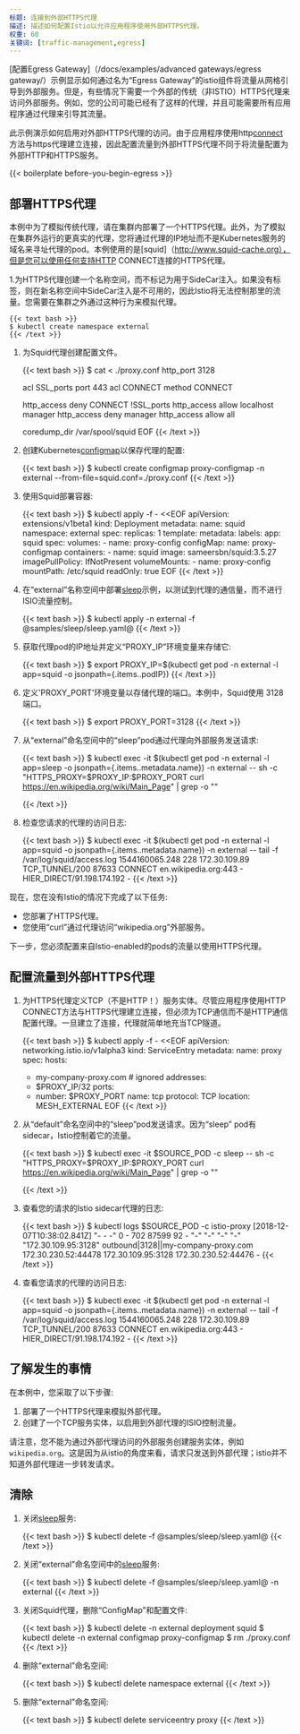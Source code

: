 ```yaml
---
标题: 连接到外部HTTPS代理
描述: 描述如何配置Istio以允许应用程序使用外部HTTPS代理。
权重: 60
关键词: [traffic-management,egress]
---
```

[配置Egress Gateway]（/docs/examples/advanced gateways/egress gateway/）示例显示如何通过名为“Egress Gateway”的istio组件将流量从网格引导到外部服务。但是，有些情况下需要一个外部的传统（非ISTIO）HTTPS代理来访问外部服务。例如，您的公司可能已经有了这样的代理，并且可能需要所有应用程序通过代理来引导其流量。

此示例演示如何启用对外部HTTPS代理的访问。由于应用程序使用http[connect](https://tools.ietf.org/html/rfc7231#section-4.3.6)方法与https代理建立连接，因此配置流量到外部HTTPS代理不同于将流量配置为外部HTTP和HTTPS服务。

{{< boilerplate before-you-begin-egress >}}

## 部署HTTPS代理

本例中为了模拟传统代理，请在集群内部署了一个HTTPS代理。此外，为了模拟在集群外运行的更真实的代理，您将通过代理的IP地址而不是Kubernetes服务的域名来寻址代理的pod。本例使用的是[squid]（http://www.squid-cache.org），但是您可以使用任何支持HTTP CONNECT连接的HTTPS代理。

1.为HTTPS代理创建一个名称空间，而不标记为用于SideCar注入。如果没有标签，则在新名称空间中SideCar注入是不可用的，因此Istio将无法控制那里的流量。您需要在集群之外通过这种行为来模拟代理。

    {{< text bash >}}
    $ kubectl create namespace external
    {{< /text >}}

1.  为Squid代理创建配置文件。

    {{< text bash >}}
    $ cat <<EOF > ./proxy.conf
    http_port 3128

    acl SSL_ports port 443
    acl CONNECT method CONNECT

    http_access deny CONNECT !SSL_ports
    http_access allow localhost manager
    http_access deny manager
    http_access allow all

    coredump_dir /var/spool/squid
    EOF
    {{< /text >}}

1.  创建Kubernetes[configmap](https://kubernetes.io/docs/tasks/configure-pod-ontainer/configure-pod-configmap/)以保存代理的配置:

    {{< text bash >}}
    $ kubectl create configmap proxy-configmap -n external --from-file=squid.conf=./proxy.conf
    {{< /text >}}

1.  使用Squid部署容器:

    {{< text bash >}}
    $ kubectl apply -f - <<EOF
    apiVersion: extensions/v1beta1
    kind: Deployment
    metadata:
      name: squid
      namespace: external
    spec:
      replicas: 1
      template:
        metadata:
          labels:
            app: squid
        spec:
          volumes:
          - name: proxy-config
            configMap:
              name: proxy-configmap
          containers:
          - name: squid
            image: sameersbn/squid:3.5.27
            imagePullPolicy: IfNotPresent
            volumeMounts:
            - name: proxy-config
              mountPath: /etc/squid
              readOnly: true
    EOF
    {{< /text >}}

1.  在“external”名称空间中部署[sleep]({{<github_tree>}}/samples/sleep)示例，以测试到代理的通信量，而不进行ISIO流量控制。

    {{< text bash >}}
    $ kubectl apply -n external -f @samples/sleep/sleep.yaml@
    {{< /text >}}

1.  获取代理pod的IP地址并定义“PROXY_IP”环境变量来存储它:

    {{< text bash >}}
    $ export PROXY_IP=$(kubectl get pod -n external -l app=squid -o jsonpath={.items..podIP})
    {{< /text >}}

1.  定义'PROXY_PORT'环境变量以存储代理的端口。本例中，Squid使用 3128 端口。

    {{< text bash >}}
    $ export PROXY_PORT=3128
    {{< /text >}}

1.  从“external”命名空间中的“sleep”pod通过代理向外部服务发送请求:

    {{< text bash >}}
    $ kubectl exec -it $(kubectl get pod -n external -l app=sleep -o jsonpath={.items..metadata.name}) -n external -- sh -c "HTTPS_PROXY=$PROXY_IP:$PROXY_PORT curl https://en.wikipedia.org/wiki/Main_Page" | grep -o "<title>.*</title>"
    <title>Wikipedia, the free encyclopedia</title>
    {{< /text >}}

1.  检查您请求的代理的访问日志:

    {{< text bash >}}
    $ kubectl exec -it $(kubectl get pod -n external -l app=squid -o jsonpath={.items..metadata.name}) -n external -- tail -f /var/log/squid/access.log
    1544160065.248    228 172.30.109.89 TCP_TUNNEL/200 87633 CONNECT en.wikipedia.org:443 - HIER_DIRECT/91.198.174.192 -
    {{< /text >}}

现在，您在没有Istio的情况下完成了以下任务:

* 您部署了HTTPS代理。
* 您使用“curl”通过代理访问“wikipedia.org”外部服务。

下一步，您必须配置来自Istio-enabled的pods的流量以使用HTTPS代理。

## 配置流量到外部HTTPS代理

1.  为HTTPS代理定义TCP（不是HTTP！）服务实体。尽管应用程序使用HTTP CONNECT方法与HTTPS代理建立连接，但必须为TCP通信而不是HTTP通信配置代理。一旦建立了连接，代理就简单地充当TCP隧道。

    {{< text bash >}}
    $ kubectl apply -f - <<EOF
    apiVersion: networking.istio.io/v1alpha3
    kind: ServiceEntry
    metadata:
      name: proxy
    spec:
      hosts:
      - my-company-proxy.com # ignored
      addresses:
      - $PROXY_IP/32
      ports:
      - number: $PROXY_PORT
        name: tcp
        protocol: TCP
      location: MESH_EXTERNAL
    EOF
    {{< /text >}}

1.  从“default”命名空间中的“sleep”pod发送请求。因为“sleep” pod有sidecar，Istio控制着它的流量。

    {{< text bash >}}
    $ kubectl exec -it $SOURCE_POD -c sleep -- sh -c "HTTPS_PROXY=$PROXY_IP:$PROXY_PORT curl https://en.wikipedia.org/wiki/Main_Page" | grep -o "<title>.*</title>"
    <title>Wikipedia, the free encyclopedia</title>
    {{< /text >}}

1.  查看您的请求的Istio sidecar代理的日志:

    {{< text bash >}}
    $ kubectl logs $SOURCE_POD -c istio-proxy
    [2018-12-07T10:38:02.841Z] "- - -" 0 - 702 87599 92 - "-" "-" "-" "-" "172.30.109.95:3128" outbound|3128||my-company-proxy.com 172.30.230.52:44478 172.30.109.95:3128 172.30.230.52:44476 -
    {{< /text >}}

2.  查看您请求的代理的访问日志:

    {{< text bash >}}
    $ kubectl exec -it $(kubectl get pod -n external -l app=squid -o jsonpath={.items..metadata.name}) -n external -- tail -f /var/log/squid/access.log
    1544160065.248    228 172.30.109.89 TCP_TUNNEL/200 87633 CONNECT en.wikipedia.org:443 - HIER_DIRECT/91.198.174.192 -
    {{< /text >}}

## 了解发生的事情

在本例中，您采取了以下步骤:

1. 部署了一个HTTPS代理来模拟外部代理。
2. 创建了一个TCP服务实体，以启用到外部代理的ISIO控制流量。

请注意，您不能为通过外部代理访问的外部服务创建服务实体，例如`wikipedia.org`。这是因为从istio的角度来看，请求只发送到外部代理；istio并不知道外部代理进一步转发请求。

## 清除

1.  关闭[sleep]({{<github_tree>}}/samples/sleep)服务:

    {{< text bash >}}
    $ kubectl delete -f @samples/sleep/sleep.yaml@
    {{< /text >}}

1.  关闭“external”命名空间中的[sleep]({{<github_tree>}}/samples/sleep)服务:

    {{< text bash >}}
    $ kubectl delete -f @samples/sleep/sleep.yaml@ -n external
    {{< /text >}}

1.  关闭Squid代理，删除“ConfigMap”和配置文件:

    {{< text bash >}}
    $ kubectl delete -n external deployment squid
    $ kubectl delete -n external configmap proxy-configmap
    $ rm ./proxy.conf
    {{< /text >}}

1.  删除“external”命名空间:

    {{< text bash >}}
    $ kubectl delete namespace external
    {{< /text >}}

1.  删除“external”命名空间:

    {{< text bash >}}
    $ kubectl delete serviceentry proxy
    {{< /text >}}
